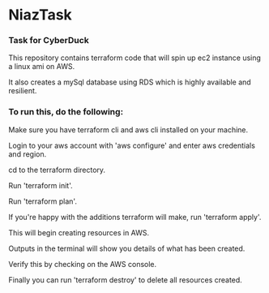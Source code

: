 # NiazTask

### Task for CyberDuck

This repository contains terraform code that will spin up ec2 instance using a linux ami on AWS.

It also creates a mySql database using RDS which is highly available and resilient.

### To run this, do the following:

Make sure you have terraform cli and aws cli installed on your machine.

Login to your aws account with 'aws configure' and enter aws credentials and region.

cd to the terraform directory.

Run 'terraform init'.

Run 'terraform plan'.

If you're happy with the additions terraform will make, run 'terraform apply'.

This will begin creating resources in AWS. 

Outputs in the terminal will show you details of what has been created.

Verify this by checking on the AWS console.

Finally you can run 'terraform destroy' to delete all resources created.
